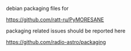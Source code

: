
debian packaging files for


https://github.com/ratt-ru/PyMORESANE


packaging related issues should be reported here

https://github.com/radio-astro/packaging
